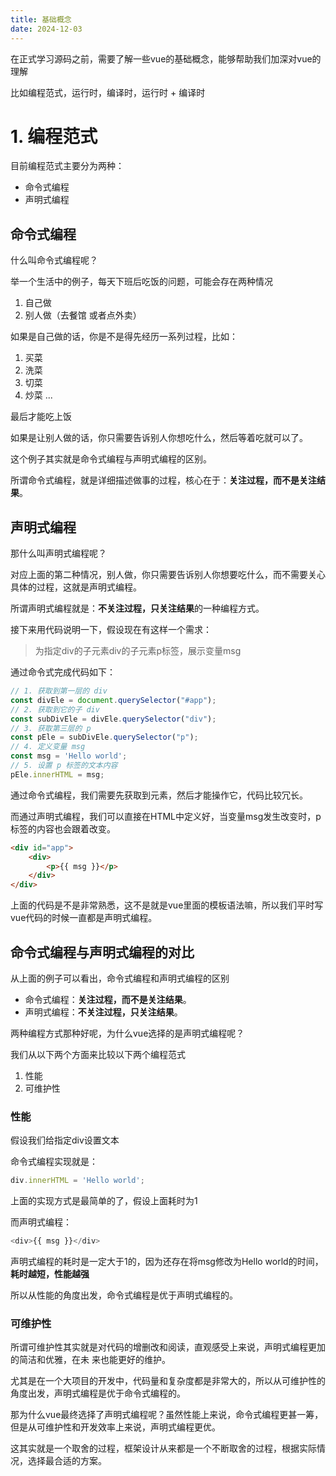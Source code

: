 ```yaml
---
title: 基础概念
date: 2024-12-03
---
```


在正式学习源码之前，需要了解一些vue的基础概念，能够帮助我们加深对vue的理解

比如编程范式，运行时，编译时，运行时 + 编译时

# 1. 编程范式

目前编程范式主要分为两种：

- 命令式编程
- 声明式编程

## 命令式编程

什么叫命令式编程呢？

举一个生活中的例子，每天下班后吃饭的问题，可能会存在两种情况

1. 自己做
2. 别人做（去餐馆 或者点外卖）

如果是自己做的话，你是不是得先经历一系列过程，比如：

1. 买菜
2. 洗菜
3. 切菜
4. 炒菜
...

最后才能吃上饭

如果是让别人做的话，你只需要告诉别人你想吃什么，然后等着吃就可以了。

这个例子其实就是命令式编程与声明式编程的区别。

所谓命令式编程，就是详细描述做事的过程，核心在于：**关注过程，而不是关注结果**。

## 声明式编程

那什么叫声明式编程呢？

对应上面的第二种情况，别人做，你只需要告诉别人你想要吃什么，而不需要关心具体的过程，这就是声明式编程。

所谓声明式编程就是：**不关注过程，只关注结果**的一种编程方式。

接下来用代码说明一下，假设现在有这样一个需求：

> 为指定div的子元素div的子元素p标签，展示变量msg

通过命令式完成代码如下：

```js
// 1. 获取到第一层的 div
const divEle = document.querySelector("#app");
// 2. 获取到它的子 div
const subDivEle = divEle.querySelector("div");
// 3. 获取第三层的 p
const pEle = subDivEle.querySelector("p");
// 4. 定义变量 msg
const msg = 'Hello world';
// 5. 设置 p 标签的文本内容
pEle.innerHTML = msg;
```

通过命令式编程，我们需要先获取到元素，然后才能操作它，代码比较冗长。

而通过声明式编程，我们可以直接在HTML中定义好，当变量msg发生改变时，p标签的内容也会跟着改变。

```html
<div id="app">
    <div>
        <p>{{ msg }}</p>
    </div>
</div>
```

上面的代码是不是非常熟悉，这不是就是vue里面的模板语法嘛，所以我们平时写vue代码的时候一直都是声明式编程。

## 命令式编程与声明式编程的对比

从上面的例子可以看出，命令式编程和声明式编程的区别

- 命令式编程：**关注过程，而不是关注结果**。
- 声明式编程：**不关注过程，只关注结果**。

两种编程方式那种好呢，为什么vue选择的是声明式编程呢？

我们从以下两个方面来比较以下两个编程范式

1. 性能
2. 可维护性

### 性能

假设我们给指定div设置文本

命令式编程实现就是：

```js
div.innerHTML = 'Hello world';
```

上面的实现方式是最简单的了，假设上面耗时为1

而声明式编程：

```js
<div>{{ msg }}</div>
```

声明式编程的耗时是一定大于1的，因为还存在将msg修改为Hello world的时间，**耗时越短，性能越强**

所以从性能的角度出发，命令式编程是优于声明式编程的。

### 可维护性

所谓可维护性其实就是对代码的增删改和阅读，直观感受上来说，声明式编程更加的简洁和优雅，在未
来也能更好的维护。

尤其是在一个大项目的开发中，代码量和复杂度都是非常大的，所以从可维护性的角度出发，声明式编程是优于命令式编程的。

那为什么vue最终选择了声明式编程呢？虽然性能上来说，命令式编程更甚一筹，但是从可维护性和开发效率上来说，声明式编程更优。

这其实就是一个取舍的过程，框架设计从来都是一个不断取舍的过程，根据实际情况，选择最合适的方案。


